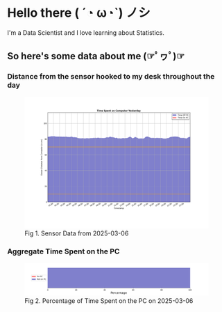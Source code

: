 
# Hello there ( ´◔ ω◔`) ノシ

I'm a Data Scientist and I love learning about Statistics.

## So here's some data about me (☞ﾟヮﾟ)☞


### Distance from the sensor hooked to my desk throughout the day
<figure>
  <picture>
    <source media="(prefers-color-scheme: dark)" srcset="Pi/readme/graphs/lineplot/dark-plot-2025-03-06.png">
    <source media="(prefers-color-scheme: light)" srcset="Pi/readme/graphs/lineplot/light-plot-2025-03-06.png">
    <img alt="Shows a black logo in light color mode and a white one in dark color mode." src="Pi/readme/graphs/lineplot/light-plot-2025-03-06.png">
  </picture>
  <figcaption>Fig 1. Sensor Data from 2025-03-06</figcaption>
</figure>



### Aggregate Time Spent on the PC
<figure>
  <picture>
    <source media="(prefers-color-scheme: dark)" srcset="Pi/readme/graphs/barplot/dark-plot-2025-03-06.png">
    <source media="(prefers-color-scheme: light)" srcset="Pi/readme/graphs/barplot/light-plot-2025-03-06.png">
    <img alt="Shows a black logo in light color mode and a white one in dark color mode." src="Pi/readme/graphs/barplot/light-plot-2025-03-06.png">
  </picture>
  <figcaption>Fig 2. Percentage of Time Spent on the PC on 2025-03-06</figcaption>
</figure>
